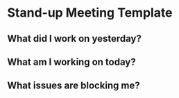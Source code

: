 # Stand-up Meeting Template

## What did I work on yesterday?

## What am I working on today?

## What issues are blocking me?

